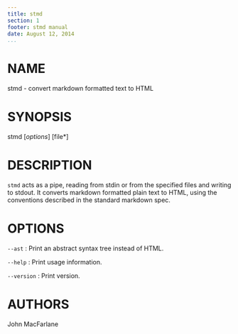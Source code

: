 ```yaml
---
title: stmd
section: 1
footer: stmd manual
date: August 12, 2014
...
```


# NAME

stmd - convert markdown formatted text to HTML

# SYNOPSIS

stmd [*options*] [file\*]

# DESCRIPTION

`stmd` acts as a pipe, reading from stdin or from the specified
files and writing to stdout.  It converts markdown formatted plain
text to HTML, using the conventions described in the standard
markdown spec.

# OPTIONS

`--ast`
:   Print an abstract syntax tree instead of HTML.

`--help`
:   Print usage information.

`--version`
:   Print version.

# AUTHORS

John MacFarlane
